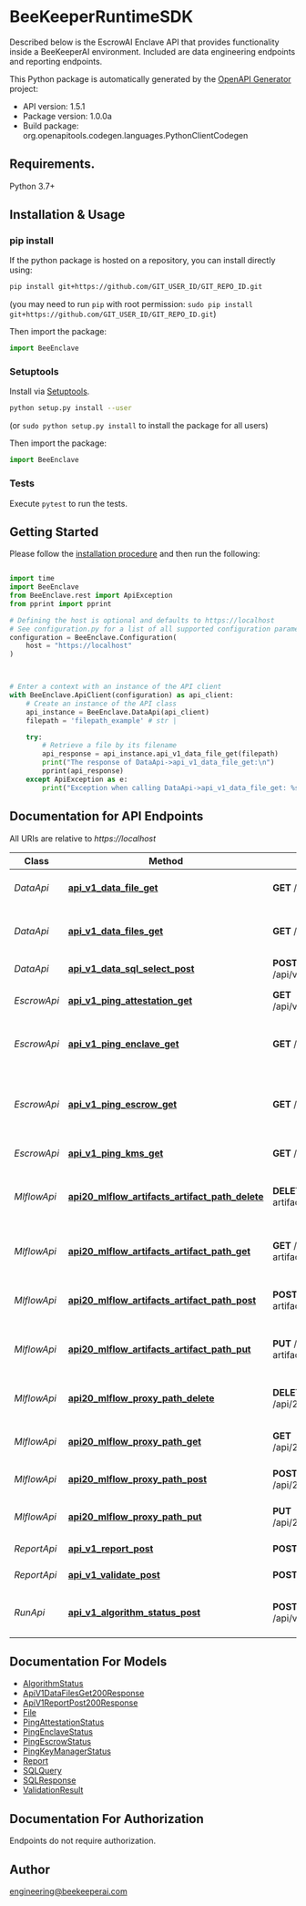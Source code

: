 # BeeKeeperRuntimeSDK
Described below is the EscrowAI Enclave API that provides functionality inside a BeeKeeperAI environment. Included are data engineering endpoints and reporting endpoints.

This Python package is automatically generated by the [OpenAPI Generator](https://openapi-generator.tech) project:

- API version: 1.5.1
- Package version: 1.0.0a
- Build package: org.openapitools.codegen.languages.PythonClientCodegen

## Requirements.

Python 3.7+

## Installation & Usage
### pip install

If the python package is hosted on a repository, you can install directly using:

```sh
pip install git+https://github.com/GIT_USER_ID/GIT_REPO_ID.git
```
(you may need to run `pip` with root permission: `sudo pip install git+https://github.com/GIT_USER_ID/GIT_REPO_ID.git`)

Then import the package:
```python
import BeeEnclave
```

### Setuptools

Install via [Setuptools](http://pypi.python.org/pypi/setuptools).

```sh
python setup.py install --user
```
(or `sudo python setup.py install` to install the package for all users)

Then import the package:
```python
import BeeEnclave
```

### Tests

Execute `pytest` to run the tests.

## Getting Started

Please follow the [installation procedure](#installation--usage) and then run the following:

```python

import time
import BeeEnclave
from BeeEnclave.rest import ApiException
from pprint import pprint

# Defining the host is optional and defaults to https://localhost
# See configuration.py for a list of all supported configuration parameters.
configuration = BeeEnclave.Configuration(
    host = "https://localhost"
)



# Enter a context with an instance of the API client
with BeeEnclave.ApiClient(configuration) as api_client:
    # Create an instance of the API class
    api_instance = BeeEnclave.DataApi(api_client)
    filepath = 'filepath_example' # str | 

    try:
        # Retrieve a file by its filename
        api_response = api_instance.api_v1_data_file_get(filepath)
        print("The response of DataApi->api_v1_data_file_get:\n")
        pprint(api_response)
    except ApiException as e:
        print("Exception when calling DataApi->api_v1_data_file_get: %s\n" % e)

```

## Documentation for API Endpoints

All URIs are relative to *https://localhost*

Class | Method | HTTP request | Description
------------ | ------------- | ------------- | -------------
*DataApi* | [**api_v1_data_file_get**](docs/DataApi.md#api_v1_data_file_get) | **GET** /api/v1/data/file | Retrieve a file by its filename
*DataApi* | [**api_v1_data_files_get**](docs/DataApi.md#api_v1_data_files_get) | **GET** /api/v1/data/files | Retrieve a list of available files
*DataApi* | [**api_v1_data_sql_select_post**](docs/DataApi.md#api_v1_data_sql_select_post) | **POST** /api/v1/data/sql/select | Execute a SQL query
*EscrowApi* | [**api_v1_ping_attestation_get**](docs/EscrowApi.md#api_v1_ping_attestation_get) | **GET** /api/v1/ping/attestation | Ping attestation authority
*EscrowApi* | [**api_v1_ping_enclave_get**](docs/EscrowApi.md#api_v1_ping_enclave_get) | **GET** /api/v1/ping/enclave | Ping to check if the enclave API is up
*EscrowApi* | [**api_v1_ping_escrow_get**](docs/EscrowApi.md#api_v1_ping_escrow_get) | **GET** /api/v1/ping/escrow | Ping to check if the backend Escrow service is up
*EscrowApi* | [**api_v1_ping_kms_get**](docs/EscrowApi.md#api_v1_ping_kms_get) | **GET** /api/v1/ping/kms | Ping key manager
*MlflowApi* | [**api20_mlflow_artifacts_artifact_path_delete**](docs/MlflowApi.md#api20_mlflow_artifacts_artifact_path_delete) | **DELETE** /api/2.0/mlflow-artifacts/{artifactPath} | Proxy DELETE request to MLflow Artifacts
*MlflowApi* | [**api20_mlflow_artifacts_artifact_path_get**](docs/MlflowApi.md#api20_mlflow_artifacts_artifact_path_get) | **GET** /api/2.0/mlflow-artifacts/{artifactPath} | Proxy GET request to MLflow Artifacts
*MlflowApi* | [**api20_mlflow_artifacts_artifact_path_post**](docs/MlflowApi.md#api20_mlflow_artifacts_artifact_path_post) | **POST** /api/2.0/mlflow-artifacts/{artifactPath} | Proxy POST request to MLflow Artifacts
*MlflowApi* | [**api20_mlflow_artifacts_artifact_path_put**](docs/MlflowApi.md#api20_mlflow_artifacts_artifact_path_put) | **PUT** /api/2.0/mlflow-artifacts/{artifactPath} | Proxy PUT request to MLflow Artifacts
*MlflowApi* | [**api20_mlflow_proxy_path_delete**](docs/MlflowApi.md#api20_mlflow_proxy_path_delete) | **DELETE** /api/2.0/mlflow/{proxyPath} | Proxy DELETE request to MLflow
*MlflowApi* | [**api20_mlflow_proxy_path_get**](docs/MlflowApi.md#api20_mlflow_proxy_path_get) | **GET** /api/2.0/mlflow/{proxyPath} | Proxy GET request to MLflow
*MlflowApi* | [**api20_mlflow_proxy_path_post**](docs/MlflowApi.md#api20_mlflow_proxy_path_post) | **POST** /api/2.0/mlflow/{proxyPath} | Proxy POST request to MLflow
*MlflowApi* | [**api20_mlflow_proxy_path_put**](docs/MlflowApi.md#api20_mlflow_proxy_path_put) | **PUT** /api/2.0/mlflow/{proxyPath} | Proxy PUT request to MLflow
*ReportApi* | [**api_v1_report_post**](docs/ReportApi.md#api_v1_report_post) | **POST** /api/v1/report | Post a valid report
*ReportApi* | [**api_v1_validate_post**](docs/ReportApi.md#api_v1_validate_post) | **POST** /api/v1/validate | Validate a report
*RunApi* | [**api_v1_algorithm_status_post**](docs/RunApi.md#api_v1_algorithm_status_post) | **POST** /api/v1/algorithm/status | Log the status of an algorithm execution


## Documentation For Models

 - [AlgorithmStatus](docs/AlgorithmStatus.md)
 - [ApiV1DataFilesGet200Response](docs/ApiV1DataFilesGet200Response.md)
 - [ApiV1ReportPost200Response](docs/ApiV1ReportPost200Response.md)
 - [File](docs/File.md)
 - [PingAttestationStatus](docs/PingAttestationStatus.md)
 - [PingEnclaveStatus](docs/PingEnclaveStatus.md)
 - [PingEscrowStatus](docs/PingEscrowStatus.md)
 - [PingKeyManagerStatus](docs/PingKeyManagerStatus.md)
 - [Report](docs/Report.md)
 - [SQLQuery](docs/SQLQuery.md)
 - [SQLResponse](docs/SQLResponse.md)
 - [ValidationResult](docs/ValidationResult.md)


<a id="documentation-for-authorization"></a>
## Documentation For Authorization

Endpoints do not require authorization.


## Author

engineering@beekeeperai.com


